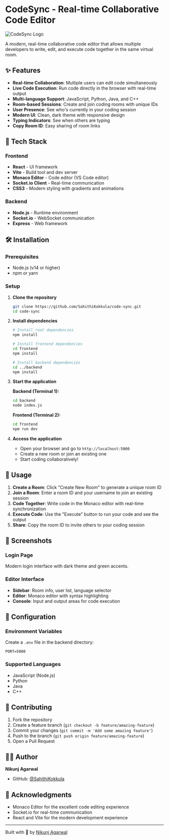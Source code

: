 # CodeSync - Real-time Collaborative Code Editor

![CodeSync Logo](./frontend/public/code-sync.png)

A modern, real-time collaborative code editor that allows multiple developers to write, edit, and execute code together in the same virtual room.

## ✨ Features

- **Real-time Collaboration**: Multiple users can edit code simultaneously
- **Live Code Execution**: Run code directly in the browser with real-time output
- **Multi-language Support**: JavaScript, Python, Java, and C++
- **Room-based Sessions**: Create and join coding rooms with unique IDs
- **User Presence**: See who's currently in your coding session
- **Modern UI**: Clean, dark theme with responsive design
- **Typing Indicators**: See when others are typing
- **Copy Room ID**: Easy sharing of room links

## 🚀 Tech Stack

### Frontend
- **React** - UI framework
- **Vite** - Build tool and dev server
- **Monaco Editor** - Code editor (VS Code editor)
- **Socket.io Client** - Real-time communication
- **CSS3** - Modern styling with gradients and animations

### Backend
- **Node.js** - Runtime environment
- **Socket.io** - WebSocket communication
- **Express** - Web framework

## 🛠️ Installation

### Prerequisites
- Node.js (v14 or higher)
- npm or yarn

### Setup

1. **Clone the repository**
   ```bash
   git clone https://github.com/SahithiKokkula/code-sync.git
   cd code-sync
   ```

2. **Install dependencies**
   ```bash
   # Install root dependencies
   npm install

   # Install frontend dependencies
   cd frontend
   npm install

   # Install backend dependencies
   cd ../backend
   npm install
   ```

3. **Start the application**
   
   **Backend (Terminal 1):**
   ```bash
   cd backend
   node index.js
   ```
   
   **Frontend (Terminal 2):**
   ```bash
   cd frontend
   npm run dev
   ```

4. **Access the application**
   - Open your browser and go to `http://localhost:5000`
   - Create a new room or join an existing one
   - Start coding collaboratively!

## 🎯 Usage

1. **Create a Room**: Click "Create New Room" to generate a unique room ID
2. **Join a Room**: Enter a room ID and your username to join an existing session
3. **Code Together**: Write code in the Monaco editor with real-time synchronization
4. **Execute Code**: Use the "Execute" button to run your code and see the output
5. **Share**: Copy the room ID to invite others to your coding session

## 🌟 Screenshots

### Login Page
Modern login interface with dark theme and green accents.

### Editor Interface
- **Sidebar**: Room info, user list, language selector
- **Editor**: Monaco editor with syntax highlighting
- **Console**: Input and output areas for code execution

## 🔧 Configuration

### Environment Variables
Create a `.env` file in the backend directory:
```env
PORT=5000
```

### Supported Languages
- JavaScript (Node.js)
- Python
- Java
- C++

## 🤝 Contributing

1. Fork the repository
2. Create a feature branch (`git checkout -b feature/amazing-feature`)
3. Commit your changes (`git commit -m 'Add some amazing feature'`)
4. Push to the branch (`git push origin feature/amazing-feature`)
5. Open a Pull Request


## 👨‍💻 Author

**Nikunj Agarwal**
- GitHub: [@SahithiKokkula](https://github.com/SahithiKokkula)

## 🙏 Acknowledgments

- Monaco Editor for the excellent code editing experience
- Socket.io for real-time communication
- React and Vite for the modern development experience

---

Built with 💙 by [Nikunj Agarwal](https://github.com/SahithiKokkula)
